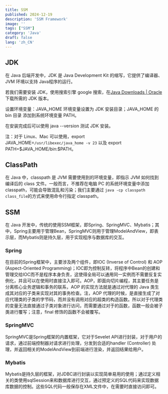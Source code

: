 ```yaml
---
title: SSM
published: 2024-12-19
description: 'SSM Framework'
image: ''
tags: ["SSM"]
category: 'Java'
draft: false 
lang: 'zh_CN'
---
```


## JDK

在 Java 后端开发中，JDK 是 Java Development Kit 的缩写，它提供了编译器、JVM 环境以支持 Java程序的运行。

若我们需要安装 JDK，使用搜索引擎 google 搜索，在[Java Downloads | Oracle](https://www.oracle.com/java/technologies/downloads/)下载所需的 JDK 版本。

设置环境变量：JAVA_HOME 环境变量设置为 JDK 安装目录；JAVA_HOME 的 bin 目录 添加到系统环境变量 PATH。

在安装完成后可以使用 java --version 测试 JDK 安装。

注：对于 Linux、Mac 可以使用，export JAVA_HOME=`/usr/libexec/java_home -v 23` 以及 export PATH=\$JAVA_HOME/bin:\$PATH。

## ClassPath

在 Java 中，classpath 是 JVM 需要使用到的环境变量，即指示 JVM 如何找到编译后的 class 文件。一般而言，不推荐在电脑 PC 的系统环境变量中添加 classpath，可能会导致混乱和污染；我们主要通过 `java -cp classpath class_file`的方式来使用命令行指定 classpath。

## SSM

在 Java 开发中，传统的使用SSM框架，即Spring、SpringMVC、Mybatis；其中，Spring主要用于管理Bean，SpringMVC则用于管理ModelAndView，即表示层，而Mybatis则是持久层，用于实现程序与数据库的交互。

### Spring

在目前的Spring框架中，主要涉及两个组件，即IOC (Inverse of Control) 和 AOP (Aspect-Oriented Programming)；IOC即为控制反转，将程序中Bean的创建和管理交给IOC而不是程序本身负责，这使得全局可以通用同一实例而不需要反复实例化，并且可以在使用时直接注入即可。AOP，即面向切片编程，其主要任务是分离核心业务逻辑和事务的联系，AOP 的实现方法就是通过对代理的 Java 类生成其对应的子类来实现对其的事务检查。注，AOP 代理的时候，是直接生成了对应代理类的子类的字节码，而并没有调用对应的超类的构造函数。所以对于代理类的变量无法直接通过子类对象进行访问，而需要通过对于的函数，函数一般会被子类进行覆写；注意，final 修饰的函数不会被覆写。

### SpringMVC

SpringMVC是Spring框架的内置框架，它对于Sevelet API进行封装，对于用户的请求，通过前端控制器对请求进行处理，分发到合适的handler (Controller) 处理，并返回相关的ModelAndView到前端进行渲染，并返回结果给用户。

### Mybatis

Mybatis是持久层的框架，对JDBC进行封装以实现简单易用的使用；通过定义相关的类使用sqlSession来和数据库进行交互，通过预定义的SQL代码来实现数据库数据的控制。这些SQL代码一般保存在XML文件中，在需要时直接访问即可。

